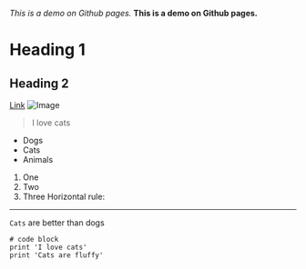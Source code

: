 *This is a demo on Github pages.*
**This is a demo on Github pages.**
# Heading 1
## Heading 2
[Link](http://google.com)
![Image](https://images.app.goo.gl/j1CFfhMVSJhwYAu66)
> I love cats
* Dogs
* Cats
* Animals
1) One 
2) Two 
3) Three
Horizontal rule:
---
`Cats` are better than dogs
```
# code block
print 'I love cats'
print 'Cats are fluffy'
```
